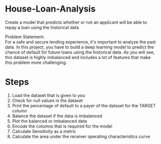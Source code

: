 # House-Loan-Analysis
Create a model that predicts whether or not an applicant will be able to repay a loan using the historical data

Problem Statement:  
For a safe and secure lending experience, it's important to analyze the past data. In this project, you have to build a deep learning model to predict the chance of default for future loans using the historical data. As you will see, this dataset is highly imbalanced and includes a lot of features that make this problem more challenging.

# Steps
1)	Load the dataset that is given to you
2)	Check for null values in the dataset
3)	Print the percentage of default to a payer of the dataset for the TARGET column
4)	Balance the dataset if the data is imbalanced
5)	Plot the balanced or imbalanced data
6)	Encode the columns that is required for the model
7)	Calculate Sensitivity as a metric
8)	Calculate the area under  the receiver operating characteristics curve
